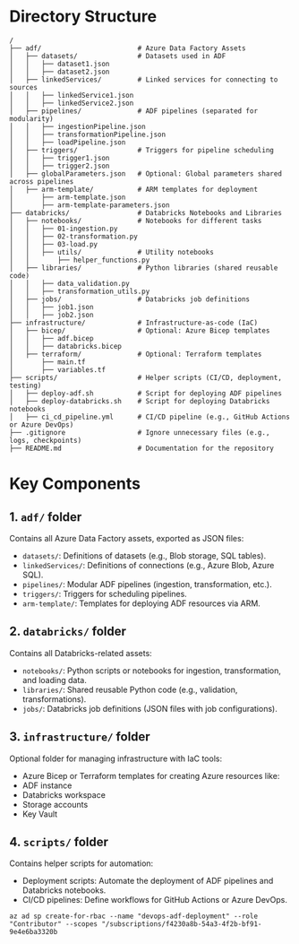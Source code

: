 # Directory Structure
```shell
/
├── adf/                        # Azure Data Factory Assets
│   ├── datasets/               # Datasets used in ADF
│   │   ├── dataset1.json
│   │   ├── dataset2.json
│   ├── linkedServices/         # Linked services for connecting to sources
│   │   ├── linkedService1.json
│   │   ├── linkedService2.json
│   ├── pipelines/              # ADF pipelines (separated for modularity)
│   │   ├── ingestionPipeline.json
│   │   ├── transformationPipeline.json
│   │   ├── loadPipeline.json
│   ├── triggers/               # Triggers for pipeline scheduling
│   │   ├── trigger1.json
│   │   ├── trigger2.json
│   ├── globalParameters.json   # Optional: Global parameters shared across pipelines
│   ├── arm-template/           # ARM templates for deployment
│       ├── arm-template.json
│       ├── arm-template-parameters.json
├── databricks/                 # Databricks Notebooks and Libraries
│   ├── notebooks/              # Notebooks for different tasks
│   │   ├── 01-ingestion.py
│   │   ├── 02-transformation.py
│   │   ├── 03-load.py
│   │   ├── utils/              # Utility notebooks
│   │       ├── helper_functions.py
│   ├── libraries/              # Python libraries (shared reusable code)
│   │   ├── data_validation.py
│   │   ├── transformation_utils.py
│   ├── jobs/                   # Databricks job definitions
│   │   ├── job1.json
│   │   ├── job2.json
├── infrastructure/             # Infrastructure-as-code (IaC)
│   ├── bicep/                  # Optional: Azure Bicep templates
│   │   ├── adf.bicep
│   │   ├── databricks.bicep
│   ├── terraform/              # Optional: Terraform templates
│       ├── main.tf
│       ├── variables.tf
├── scripts/                    # Helper scripts (CI/CD, deployment, testing)
│   ├── deploy-adf.sh           # Script for deploying ADF pipelines
│   ├── deploy-databricks.sh    # Script for deploying Databricks notebooks
│   ├── ci_cd_pipeline.yml      # CI/CD pipeline (e.g., GitHub Actions or Azure DevOps)
├── .gitignore                  # Ignore unnecessary files (e.g., logs, checkpoints)
├── README.md                   # Documentation for the repository
```

# Key Components
## 1. `adf/` folder
 Contains all Azure Data Factory assets, exported as JSON files:
- `datasets/`: Definitions of datasets (e.g., Blob storage, SQL tables).
- `linkedServices/`: Definitions of connections (e.g., Azure Blob, Azure SQL).
- `pipelines/`: Modular ADF pipelines (ingestion, transformation, etc.).
- `triggers/`: Triggers for scheduling pipelines.
- `arm-template/`: Templates for deploying ADF resources via ARM.

## 2. `databricks/` folder
Contains all Databricks-related assets:
- `notebooks/`: Python scripts or notebooks for ingestion, transformation, and loading data.
- `libraries/`: Shared reusable Python code (e.g., validation, transformations).
- `jobs/`: Databricks job definitions (JSON files with job configurations).

## 3. `infrastructure/` folder
Optional folder for managing infrastructure with IaC tools:
- Azure Bicep or Terraform templates for creating Azure resources like:
- ADF instance
- Databricks workspace
- Storage accounts
- Key Vault

## 4. `scripts/` folder
Contains helper scripts for automation:
- Deployment scripts: Automate the deployment of ADF pipelines and Databricks notebooks.
- CI/CD pipelines: Define workflows for GitHub Actions or Azure DevOps.

```shell
az ad sp create-for-rbac --name "devops-adf-deployment" --role "Contributor" --scopes "/subscriptions/f4230a8b-54a3-4f2b-bf91-9e4e6ba3320b
```
